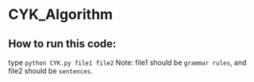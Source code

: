 # CYK_Algorithm

## How to run this code:
type `python CYK.py file1 file2`
Note: file1 should be `grammar rules`, and file2 should be `sentences`.
